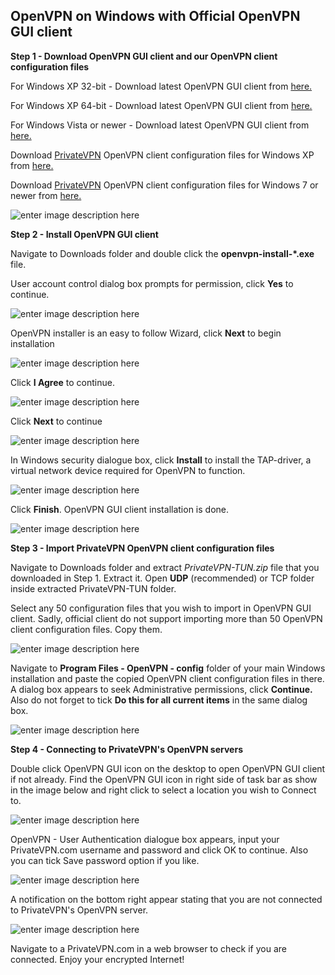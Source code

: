 ﻿OpenVPN on Windows with Official OpenVPN GUI client
--

**Step 1 - Download OpenVPN GUI client and our OpenVPN client configuration files**

For Windows XP 32-bit - Download latest OpenVPN GUI client from [here.](http://build.openvpn.net/downloads/releases/latest/openvpn-install-latest-winxp-i686.exe)

For Windows XP 64-bit - Download latest OpenVPN GUI client from [here.](http://build.openvpn.net/downloads/releases/latest/openvpn-install-latest-winxp-x86_64.exe)

For Windows Vista or newer - Download latest OpenVPN GUI client from [here.](http://build.openvpn.net/downloads/releases/latest/openvpn-install-latest-stable.exe)

Download [PrivateVPN](https://privatevpn.com) OpenVPN client configuration files for Windows XP from [here.](https://github.com/privatevpnsupportguy/a/blob/master/PrivateVPN-TUN-CBC.zip)

Download [PrivateVPN](https://privatevpn.com) OpenVPN client configuration files for Windows 7 or newer from [here.](https://privatevpn.com/client/PrivateVPN-TUN.zip)

![enter image description here](https://media.vakil.win/mgoblin_media/media_entries/54/0.medium.jpg)


**Step 2 - Install OpenVPN GUI client**

Navigate to Downloads folder and double click the **openvpn-install-*.exe** file.

User account control dialog box prompts for permission, click **Yes** to continue.

![enter image description here](https://media.vakil.win/mgoblin_media/media_entries/55/1.jpg)

OpenVPN installer is an easy to follow Wizard, click **Next** to begin installation

![enter image description here](https://media.vakil.win/mgoblin_media/media_entries/56/2.jpg)

Click **I Agree** to continue.

![enter image description here](https://media.vakil.win/mgoblin_media/media_entries/66/agree.png)

Click **Next** to continue

![enter image description here](https://media.vakil.win/mgoblin_media/media_entries/57/3.jpg)

In Windows security dialogue box, click **Install** to install the TAP-driver, a virtual network device required for OpenVPN to function.

![enter image description here](https://media.vakil.win/mgoblin_media/media_entries/58/4.jpg)

Click **Finish**.  OpenVPN GUI client installation is done.

![enter image description here](https://media.vakil.win/mgoblin_media/media_entries/59/5.jpg)

**Step 3 - Import PrivateVPN OpenVPN client configuration files**

Navigate to Downloads folder and extract *PrivateVPN-TUN.zip* file that you downloaded in Step 1. Extract it. Open **UDP** (recommended) or TCP folder inside extracted PrivateVPN-TUN folder. 

Select any 50 configuration files that you wish to import in OpenVPN GUI client. Sadly, official client do not support importing more than 50 OpenVPN client configuration files. Copy them.

![enter image description here](https://media.vakil.win/mgoblin_media/media_entries/60/6.medium.jpg)

Navigate to **Program Files - OpenVPN - config** folder of your main Windows installation and paste the copied OpenVPN client configuration files in there. A dialog box appears to seek Administrative permissions, click **Continue.** Also do not forget to tick **Do this for all current items** in the same dialog box.

![enter image description here](https://media.vakil.win/mgoblin_media/media_entries/62/8.medium.jpg)

**Step 4 - Connecting to PrivateVPN's OpenVPN servers**

Double click OpenVPN GUI icon on the desktop to open OpenVPN GUI client if not already. Find the OpenVPN GUI icon in right side of task bar as show in the image below and right click to select a location you wish to Connect to.

![enter image description here](https://media.vakil.win/mgoblin_media/media_entries/63/9.medium.jpg)

OpenVPN - User Authentication dialogue box appears, input your PrivateVPN.com username and password and click OK to continue. Also you can tick Save password option if you like.

![enter image description here](https://media.vakil.win/mgoblin_media/media_entries/64/10.jpg)

A notification on the bottom right appear stating that you are not connected to PrivateVPN's OpenVPN server.

![enter image description here](https://media.vakil.win/mgoblin_media/media_entries/65/11.medium.jpg)

Navigate to a PrivateVPN.com in a web browser to check if you are connected. Enjoy your encrypted Internet!
